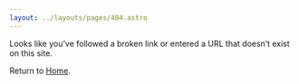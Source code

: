 ```yaml
---
layout: ../layouts/pages/404.astro
---
```


Looks like you’ve followed a broken link or entered a URL that doesn’t exist on this site. 

Return to [Home](/).